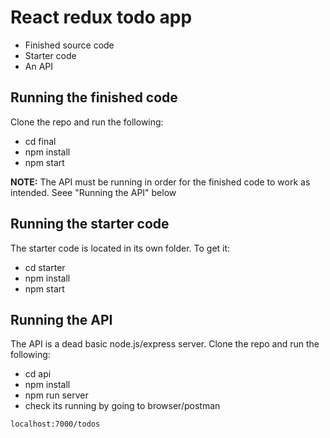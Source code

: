 # React redux todo app

- Finished source code
- Starter code
- An API

## Running the finished code

Clone the repo and run the following:

- cd final
- npm install
- npm start

**NOTE:** The API must be running in order for the finished code to work as intended. Seee "Running the API" below

## Running the starter code

The starter code is located in its own folder. To get it:

- cd starter
- npm install
- npm start

## Running the API

The API is a dead basic node.js/express server. Clone the repo and run the following:

- cd api
- npm install
- npm run server
- check its running by going to browser/postman

```
localhost:7000/todos

```
